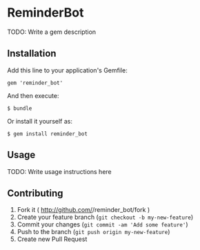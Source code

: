 # ReminderBot

TODO: Write a gem description

## Installation

Add this line to your application's Gemfile:

    gem 'reminder_bot'

And then execute:

    $ bundle

Or install it yourself as:

    $ gem install reminder_bot

## Usage

TODO: Write usage instructions here

## Contributing

1. Fork it ( http://github.com/<my-github-username>/reminder_bot/fork )
2. Create your feature branch (`git checkout -b my-new-feature`)
3. Commit your changes (`git commit -am 'Add some feature'`)
4. Push to the branch (`git push origin my-new-feature`)
5. Create new Pull Request
